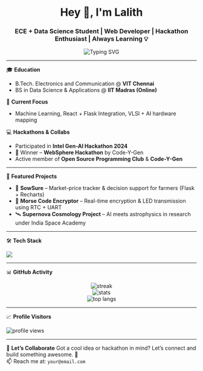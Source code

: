 <h1 align="center">Hey 👋, I'm Lalith</h1>
<h3 align="center">ECE + Data Science Student | Web Developer | Hackathon Enthusiast | Always Learning 💡</h3>

<p align="center">
  <img src="https://readme-typing-svg.demolab.com?font=Fira+Code&pause=1000&width=435&lines=Building+Tech+from+Scratch+🛠️;Web+%7C+AI+%7C+VLSI+Enthusiast;Learning+something+new+every+day+🚀" alt="Typing SVG" />
</p>

---

🎓 **Education**
- B.Tech. Electronics and Communication @ **VIT Chennai**
- BS in Data Science & Applications @ **IIT Madras (Online)**

🔭 **Current Focus**
- Machine Learning, React + Flask Integration, VLSI + AI hardware mapping

💻 **Hackathons & Collabs**
- Participated in **Intel Gen-AI Hackathon 2024**
- 🥇 Winner – **WebSphere Hackathon** by Code-Y-Gen
- Active member of **Open Source Programming Club** & **Code-Y-Gen**

---

🚀 **Featured Projects**
- 🌾 **SowSure** – Market-price tracker & decision support for farmers (Flask + Recharts)
- 🔐 **Morse Code Encryptor** – Real-time encryption & LED transmission using RTC + UART
- 🛰️ **Supernova Cosmology Project** – AI meets astrophysics in research under India Space Academy

---

🛠️ **Tech Stack**
<p align="left">
  <img src="https://skillicons.dev/icons?i=python,flask,react,html,css,sqlite,mysql,verilog,arduino,matlab,github,vscode,rstudio" />
</p>

---

📊 **GitHub Activity**
<p align="center">
  <img src="https://github-readme-streak-stats.herokuapp.com/?user=Laithkishore365&theme=tokyonight" alt="streak"/>
  <br>
  <img src="https://github-readme-stats.vercel.app/api?username=Lalithkishore365&show_icons=true&theme=tokyonight" alt="stats"/>
  <br>
  <img src="https://github-readme-stats.vercel.app/api/top-langs/?username=Lalithkishore365&layout=compact&theme=tokyonight" alt="top langs"/>
</p>

---

📈 **Profile Visitors**
<p align="left">
  <img src="https://komarev.com/ghpvc/?username=your-username&label=Profile%20views&color=0e75b6&style=flat" alt="profile views" />
</p>

---

💬 **Let’s Collaborate**
Got a cool idea or hackathon in mind? Let’s connect and build something awesome. 🚀  
📫 Reach me at: `your@email.com`

